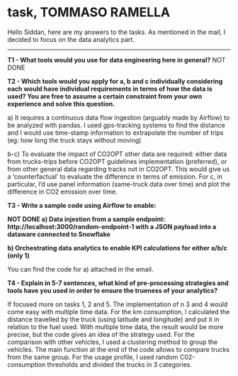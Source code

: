 # task, TOMMASO RAMELLA

Hello Siddan, here are my answers to the tasks. As mentioned in the 
mail, I decided to focus on the data analytics part. 

_________________________________________________________
**T1 - What tools would you use for data engineering here in general?**
NOT DONE

**T2 - Which tools would you apply for a, b and c individually considering each would have individual requirements in terms of how the data is used? You are free to assume a certain constraint from your own experience and solve this question.**

a)	It requires a continuous data flow ingestion (arguably made by Airflow) to be analyzed with pandas. I used gps-tracking systems to find the distance and I would use time-stamp information to extrapolate the number of trips (eg: how long the truck stays without moving)

b-c) To evaluate the impact of CO2OPT other data are required: either data from trucks-trips before CO2OPT guidelines implementation (preferred), or from other general data regarding tracks not in CO2OPT. This would give us a ‘counterfactual’ to evaluate the difference in terms of emission. 
For c, in particular, I’d use panel information (same-truck data over time) and plot the difference in CO2 emission over time. 

**T3 - Write a sample code using Airflow to enable:**

**NOT DONE    a) Data injestion from a sample endpoint: http://localhost:3000/random-endpoint-1 with a JSON payload into a dataware connected to Snowflake**


**b) Orchestrating data analytics to enable KPI calculations for either a/b/c (only 1)**

You can find the code for a) attached in the email. 

**T4 - Explain in 5-7 sentences, what kind of pre-processing strategies and tools have you used in order to ensure the trueness of your analytics?**

If focused more on tasks 1, 2 and 5. The implementation of n 3 and 4 would come easy with multiple time data. For the km consumption, I calculated the distance travelled by the truck (using latitude and longitude) and put it in relation to the fuel used. With multiple time data, the result would be more precise, but the code gives an idea of the strategy used. For the comparison with other vehicles, I used a clustering method to group the vehicles. The main function at the end of the code allows to compare trucks from the same group. For the usage profile, I used random C02-consumption thresholds and divided the trucks in 3 categories. 